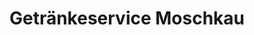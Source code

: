 ---
title: "Getränkeservice Moschkau"
url: /amt-creuzburg/getraenkeservice-moschkau/
shop: Getränke
---